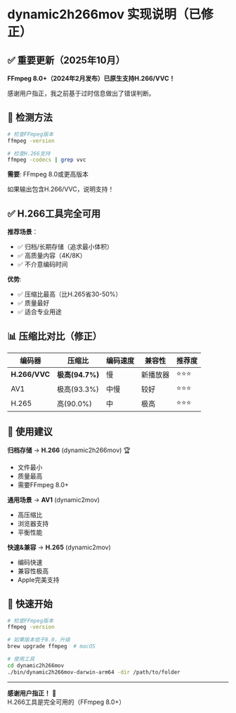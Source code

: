 # dynamic2h266mov 实现说明（已修正）

## ✅ 重要更新（2025年10月）

**FFmpeg 8.0+（2024年2月发布）已原生支持H.266/VVC！**

感谢用户指正，我之前基于过时信息做出了错误判断。

## 🔧 检测方法

```bash
# 检查FFmpeg版本
ffmpeg -version

# 检查H.266支持
ffmpeg -codecs | grep vvc
```

**需要**: FFmpeg 8.0或更高版本

如果输出包含H.266/VVC，说明支持！

## ✅ H.266工具完全可用

**推荐场景**：
- ✅ 归档/长期存储（追求最小体积）
- ✅ 高质量内容（4K/8K）
- ✅ 不介意编码时间

**优势**:
- ✅ 压缩比最高（比H.265省30-50%）
- ✅ 质量最好
- ✅ 适合专业用途

## 📊 压缩比对比（修正）

| 编码器 | 压缩比 | 编码速度 | 兼容性 | 推荐度 |
|--------|--------|---------|--------|--------|
| **H.266/VVC** | **极高(94.7%)** | 慢 | 新播放器 | ⭐⭐⭐ |
| AV1 | 极高(93.3%) | 中慢 | 较好 | ⭐⭐⭐ |
| H.265 | 高(90.0%) | 中 | 极高 | ⭐⭐⭐ |

## 🎯 使用建议

**归档存储** → **H.266** (dynamic2h266mov) 🏆
- 文件最小
- 质量最高
- 需要FFmpeg 8.0+

**通用场景** → **AV1** (dynamic2mov)
- 高压缩比
- 浏览器支持
- 平衡性能

**快速&兼容** → **H.265** (dynamic2mov)
- 编码快速
- 兼容性极高
- Apple完美支持

## 🚀 快速开始

```bash
# 检查FFmpeg版本
ffmpeg -version

# 如果版本低于8.0，升级
brew upgrade ffmpeg  # macOS

# 使用工具
cd dynamic2h266mov
./bin/dynamic2h266mov-darwin-arm64 -dir /path/to/folder
```

---

**感谢用户指正！** 🙏  
H.266工具是完全可用的（FFmpeg 8.0+）
